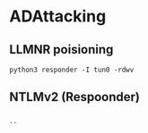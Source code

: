 # ADAttacking

## LLMNR poisioning

```
python3 responder -I tun0 -rdwv
```

## NTLMv2 (Respoonder)

```

``
